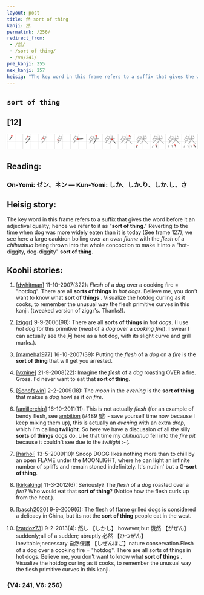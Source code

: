```yaml
---
layout: post
title: 然 sort of thing
kanji: 然
permalink: /256/
redirect_from:
 - /然/
 - /sort of thing/
 - /v4/241/
pre_kanji: 255
nex_kanji: 257
heisig: "The key word in this frame refers to a suffix that gives the word before it an adjectival quality; hence we refer to it as &quot;<b>sort of thing</b>.&quot; Reverting to the time when dog was more widely eaten than it is today (See frame 127), we see here a large cauldron boiling over an <i>oven flame</i> with the <i>flesh</i> of a <i>chihuahua</i> being thrown into the whole concoction to make it into a &quot;hot-diggity, dog-diggity&quot; <b>sort of thing</b>."
---
```


## `sort of thing`

## [12]

<div class="stroke"><img src="../images/E784B6.png" /></div>

## Reading:

### On-Yomi: ゼン、ネン &mdash; Kun-Yomi: しか、しか.り、しか.し、さ

## Heisig story:

The key word in this frame refers to a suffix that gives the word before it an adjectival quality; hence we refer to it as &quot;<b>sort of thing</b>.&quot; Reverting to the time when dog was more widely eaten than it is today (See frame 127), we see here a large cauldron boiling over an <i>oven flame</i> with the <i>flesh</i> of a <i>chihuahua</i> being thrown into the whole concoction to make it into a &quot;hot-diggity, dog-diggity&quot; <b>sort of thing</b>.

## Koohii stories:

1) [<a href="http://kanji.koohii.com/profile/dwhitman">dwhitman</a>] 11-10-2007(322): <em>Flesh</em> of a <em>dog</em> over a cooking fire = &quot;hotdog&quot;. There are all <strong>sorts of things</strong> in <em>hot dogs</em>. Believe me, you don&#039;t want to know what <strong>sort of things</strong> . Visualize the hotdog curling as it cooks, to remember the unusual way the flesh primitive curves in this kanji. (tweaked version of ziggr&#039;s. Thanks!).

2) [<a href="http://kanji.koohii.com/profile/ziggr">ziggr</a>] 9-9-2006(98): There are all <strong>sorts of things</strong> in <em>hot dogs</em>. (I use <em>hot dog</em> for this primitive (<em>meat</em> of a <em>dog</em> over a <em>cooking fire</em>). I swear I can actually see the 月 here as a hot dog, with its slight curve and grill marks.).

3) [<a href="http://kanji.koohii.com/profile/mameha1977">mameha1977</a>] 16-10-2007(39): Putting the <em>flesh</em> of a <em>dog</em> on a <em>fire</em> is the<strong> sort of thing</strong> that will get you arrested.

4) [<a href="http://kanji.koohii.com/profile/vxnine">vxnine</a>] 21-9-2008(22): Imagine the <em>flesh</em> of a <em>dog</em> roasting OVER a fire. Gross. I&#039;d never want to eat that<strong> sort of thing</strong>.

5) [<a href="http://kanji.koohii.com/profile/Sonofswin">Sonofswin</a>] 2-2-2009(18): The <em>moon</em> in the <em>evening</em> is the <strong>sort of thing</strong> that makes a <em>dog</em> howl as if <em>on fire</em>.

6) [<a href="http://kanji.koohii.com/profile/amillerchip">amillerchip</a>] 16-10-2011(11): This is not actually <em>flesh</em> (for an example of bendy flesh, see <a href="../v4/489">ambition</a> (#489 望) - save yourself time now because I keep mixing them up), this is actually an <em>evening</em> with an extra <em>drop</em>, which I&#039;m calling <strong>twilight</strong>. So here we have a discussion of all the silly <strong>sorts of things</strong> dogs do. Like that time my <em>chihuahua</em> fell into the <em>fire pit</em> because it couldn&#039;t see due to the <em>twilight</em> :-(.

7) [<a href="http://kanji.koohii.com/profile/harhol">harhol</a>] 13-5-2009(10): Snoop DOGG likes nothing more than to chill by an open FLAME under the MOONLIGHT, where he can light an infinite number of spliffs and remain stoned indefinitely. It&#039;s nuthin&#039; but a G-<strong>sort of thing</strong>.

8) [<a href="http://kanji.koohii.com/profile/kirkaking">kirkaking</a>] 11-3-2012(6): Seriously? The <em>flesh</em> of a <em>dog</em> roasted over a <em>fire</em>? Who would eat that<strong> sort of thing</strong>? (Notice how the flesh curls up from the heat.).

9) [<a href="http://kanji.koohii.com/profile/basch2020">basch2020</a>] 9-9-2009(6): The flesh of flame grilled dogs is considered a delicacy in China, but its not the<strong> sort of thing</strong> people eat in the west.

10) [<a href="http://kanji.koohii.com/profile/zardoz73">zardoz73</a>] 9-2-2013(4): 然し 【しかし】 however;but 俄然 【がぜん】 suddenly;all of a sudden; abruptly 必然 【ひつぜん】inevitable;necessary 自然保護 【しぜんほご】nature conservation.Flesh of a dog over a cooking fire = &quot;hotdog&quot;. There are all sorts of things in hot dogs. Believe me, you don&#039;t want to know what<strong> sort of thing</strong>s . Visualize the hotdog curling as it cooks, to remember the unusual way the flesh primitive curves in this kanji.

### {V4: 241, V6: 256}
